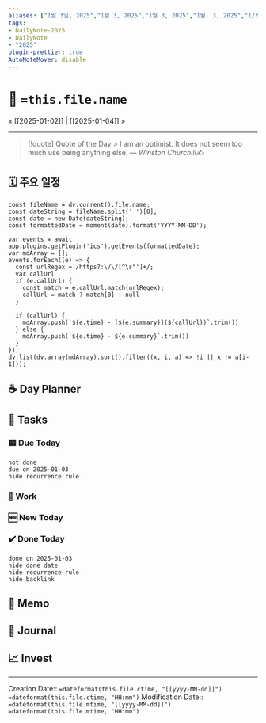 ```yaml
---
aliases: ["1월 3일, 2025","1월 3, 2025","1월 3, 2025","1월. 3, 2025","1/3/2025","1-3-2025","2025-01-03","1.3.2025",]
tags:
- DailyNote-2025
- DailyNote
- "2025"
plugin-prettier: true
AutoNoteMover: disable
---
```


# 📆 `=this.file.name`

« [[2025-01-02]] | [[2025-01-04]] »

---

>[!quote] Quote of the Day
	> I am an optimist. It does not seem too much use being anything else.
> &mdash; <cite>Winston Churchill</cite>✍️

## 🗓️ 주요 일정

```dataviewjs
const fileName = dv.current().file.name;
const dateString = fileName.split(' ')[0];
const date = new Date(dateString);
const formattedDate = moment(date).format('YYYY-MM-DD');

var events = await app.plugins.getPlugin('ics').getEvents(formattedDate);
var mdArray = [];
events.forEach((e) => {
  const urlRegex = /https?:\/\/[^\s"']+/;
  var callUrl
  if (e.callUrl) {
    const match = e.callUrl.match(urlRegex);
    callUrl = match ? match[0] : null
  }

  if (callUrl) {
    mdArray.push(`${e.time} - [${e.summary}](${callUrl})`.trim())
  } else {
    mdArray.push(`${e.time} - ${e.summary}`.trim())
  }
});
dv.list(dv.array(mdArray).sort().filter((x, i, a) => !i || x != a[i-1]));
```

## ☕ Day Planner


## 📝 Tasks

### 🟨 Due Today

```tasks
not done
due on 2025-01-03
hide recurrence rule
```

###  📔 Work


### 🆕 New Today


### ✔️ Done Today

```tasks
done on 2025-01-03
hide done date
hide recurrence rule
hide backlink
```

## 📔 Memo


## 📝 Journal


## 📈  Invest


---
Creation Date::  `=dateformat(this.file.ctime, "[[yyyy-MM-dd]]")` `=dateformat(this.file.ctime, "HH:mm")`
Modification Date:: `=dateformat(this.file.mtime, "[[yyyy-MM-dd]]")` `=dateformat(this.file.mtime, "HH:mm")`